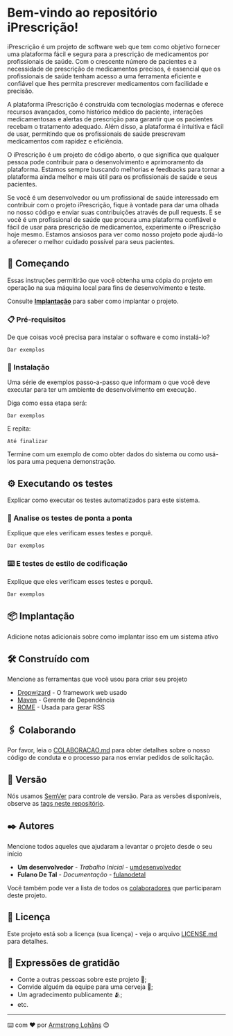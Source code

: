 # Bem-vindo ao repositório iPrescrição!

iPrescrição é um projeto de software web que tem como objetivo fornecer uma plataforma fácil e segura para a prescrição de medicamentos por profissionais de saúde. Com o crescente número de pacientes e a necessidade de prescrição de medicamentos precisos, é essencial que os profissionais de saúde tenham acesso a uma ferramenta eficiente e confiável que lhes permita prescrever medicamentos com facilidade e precisão.

A plataforma iPrescrição é construída com tecnologias modernas e oferece recursos avançados, como histórico médico do paciente, interações medicamentosas e alertas de prescrição para garantir que os pacientes recebam o tratamento adequado. Além disso, a plataforma é intuitiva e fácil de usar, permitindo que os profissionais de saúde prescrevam medicamentos com rapidez e eficiência.

O iPrescrição é um projeto de código aberto, o que significa que qualquer pessoa pode contribuir para o desenvolvimento e aprimoramento da plataforma. Estamos sempre buscando melhorias e feedbacks para tornar a plataforma ainda melhor e mais útil para os profissionais de saúde e seus pacientes.

Se você é um desenvolvedor ou um profissional de saúde interessado em contribuir com o projeto iPrescrição, fique à vontade para dar uma olhada no nosso código e enviar suas contribuições através de pull requests. E se você é um profissional de saúde que procura uma plataforma confiável e fácil de usar para prescrição de medicamentos, experimente o iPrescrição hoje mesmo. Estamos ansiosos para ver como nosso projeto pode ajudá-lo a oferecer o melhor cuidado possível para seus pacientes.

## 🚀 Começando

Essas instruções permitirão que você obtenha uma cópia do projeto em operação na sua máquina local para fins de desenvolvimento e teste.

Consulte **[Implantação](#-implanta%C3%A7%C3%A3o)** para saber como implantar o projeto.

### 📋 Pré-requisitos

De que coisas você precisa para instalar o software e como instalá-lo?

```
Dar exemplos
```

### 🔧 Instalação

Uma série de exemplos passo-a-passo que informam o que você deve executar para ter um ambiente de desenvolvimento em execução.

Diga como essa etapa será:

```
Dar exemplos
```

E repita:

```
Até finalizar
```

Termine com um exemplo de como obter dados do sistema ou como usá-los para uma pequena demonstração.

## ⚙️ Executando os testes

Explicar como executar os testes automatizados para este sistema.

### 🔩 Analise os testes de ponta a ponta

Explique que eles verificam esses testes e porquê.

```
Dar exemplos
```

### ⌨️ E testes de estilo de codificação

Explique que eles verificam esses testes e porquê.

```
Dar exemplos
```

## 📦 Implantação

Adicione notas adicionais sobre como implantar isso em um sistema ativo

## 🛠️ Construído com

Mencione as ferramentas que você usou para criar seu projeto

* [Dropwizard](http://www.dropwizard.io/1.0.2/docs/) - O framework web usado
* [Maven](https://maven.apache.org/) - Gerente de Dependência
* [ROME](https://rometools.github.io/rome/) - Usada para gerar RSS

## 🖇️ Colaborando

Por favor, leia o [COLABORACAO.md](https://gist.github.com/usuario/linkParaInfoSobreContribuicoes) para obter detalhes sobre o nosso código de conduta e o processo para nos enviar pedidos de solicitação.

## 📌 Versão

Nós usamos [SemVer](http://semver.org/) para controle de versão. Para as versões disponíveis, observe as [tags neste repositório](https://github.com/suas/tags/do/projeto). 

## ✒️ Autores

Mencione todos aqueles que ajudaram a levantar o projeto desde o seu início

* **Um desenvolvedor** - *Trabalho Inicial* - [umdesenvolvedor](https://github.com/linkParaPerfil)
* **Fulano De Tal** - *Documentação* - [fulanodetal](https://github.com/linkParaPerfil)

Você também pode ver a lista de todos os [colaboradores](https://github.com/usuario/projeto/colaboradores) que participaram deste projeto.

## 📄 Licença

Este projeto está sob a licença (sua licença) - veja o arquivo [LICENSE.md](https://github.com/usuario/projeto/licenca) para detalhes.

## 🎁 Expressões de gratidão

* Conte a outras pessoas sobre este projeto 📢;
* Convide alguém da equipe para uma cerveja 🍺;
* Um agradecimento publicamente 🫂;
* etc.


---
⌨️ com ❤️ por [Armstrong Lohãns](https://gist.github.com/lohhans) 😊
